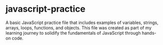# javascript-practice
A basic JavaScript practice file that includes examples of variables, strings, arrays, loops, functions, and objects.  This file was created as part of my learning journey to solidify the fundamentals of JavaScript through hands-on code.
